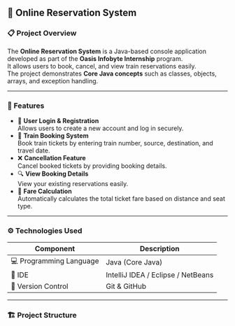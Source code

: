 ## 🚌 Online Reservation System

### 📋 Project Overview
The **Online Reservation System** is a Java-based console application developed as part of the **Oasis Infobyte Internship** program.  
It allows users to book, cancel, and view train reservations easily.  
The project demonstrates **Core Java concepts** such as classes, objects, arrays, and exception handling.

---

### 🧩 Features
- 🧾 **User Login & Registration**  
  Allows users to create a new account and log in securely.  
- 🚉 **Train Booking System**  
  Book train tickets by entering train number, source, destination, and travel date.  
- ❌ **Cancellation Feature**  
  Cancel booked tickets by providing booking details.  
- 🔍 **View Booking Details**  
  View your existing reservations easily.  
- 🧮 **Fare Calculation**  
  Automatically calculates the total ticket fare based on distance and seat type.

---

### ⚙️ Technologies Used
| Component | Description |
|------------|-------------|
| 💻 Programming Language | Java (Core Java) |
| 🧱 IDE | IntelliJ IDEA / Eclipse / NetBeans |
| 🔗 Version Control | Git & GitHub |

---

### 🏗️ Project Structure
